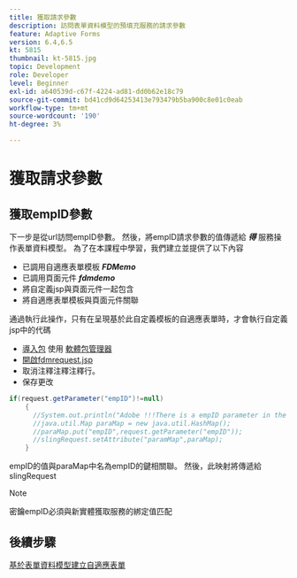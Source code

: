 ```yaml
---
title: 獲取請求參數
description: 訪問表單資料模型的預填充服務的請求參數
feature: Adaptive Forms
version: 6.4,6.5
kt: 5815
thumbnail: kt-5815.jpg
topic: Development
role: Developer
level: Beginner
exl-id: a640539d-c67f-4224-ad81-dd0b62e18c79
source-git-commit: bd41cd9d64253413e793479b5ba900c8e01c0eab
workflow-type: tm+mt
source-wordcount: '190'
ht-degree: 3%

---
```


# 獲取請求參數

## 獲取empID參數

下一步是從url訪問empID參數。 然後，將empID請求參數的值傳遞給 **_得_** 服務操作表單資料模型。
為了在本課程中學習，我們建立並提供了以下內容

* 已調用自適應表單模板 **_FDMemo_**
* 已調用頁面元件 **_fdmdemo_**
* 將自定義jsp與頁面元件一起包含
* 將自適應表單模板與頁面元件關聯

通過執行此操作，只有在呈現基於此自定義模板的自適應表單時，才會執行自定義jsp中的代碼

* [導入包](assets/template-page-component.zip) 使用 [軟體包管理器](http://localhost:4502/crx/packmgr/index.jsp)
* [開啟fdmrequest.jsp](http://localhost:4502/crx/de/index.jsp#/apps/fdmdemo/component/page/fdmdemo/fdmrequest.jsp)
* 取消注釋注釋注釋行。
* 保存更改

```java
if(request.getParameter("empID")!=null)
    {
      //System.out.println("Adobe !!!There is a empID parameter in the request "+request.getParameter("empID"));
      //java.util.Map paraMap = new java.util.HashMap();
      //paraMap.put("empID",request.getParameter("empID"));
      //slingRequest.setAttribute("paramMap",paraMap);
    }
```

empID的值與paraMap中名為empID的鍵相關聯。 然後，此映射將傳遞給slingRequest

>[!NOTE]
>
>密鑰empID必須與新實體獲取服務的綁定值匹配

## 後續步驟

[基於表單資料模型建立自適應表單](./create-adaptive-form.md)
